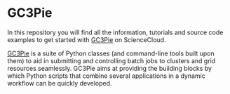 # GC3Pie

In this repository you will find all the information, tutorials and source code examples to get started with [GC3Pie](https://github.com/uzh/gc3pie) on ScienceCloud.

[GC3Pie](https://github.com/uzh/gc3pie) is a suite of Python classes (and command-line tools built upon them) to aid in submitting and controlling batch jobs to clusters and grid resources seamlessly. GC3Pie aims at providing the building blocks by which Python scripts that combine several applications in a dynamic workflow can be quickly developed.
